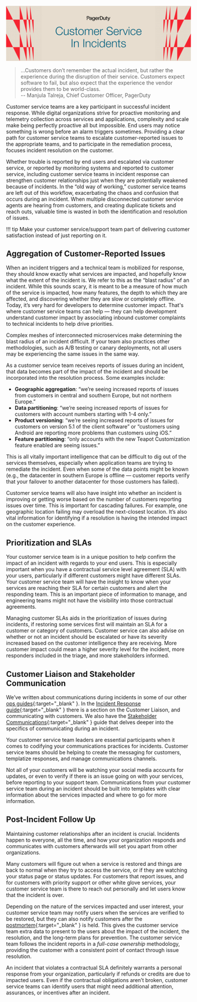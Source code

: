 ![Customer Service Role in Incidents](assets/images/headers/CustServOps-Incidents.png)

> ...Customers don’t remember the actual incident, but rather the
experience during the disruption of their service. Customers expect software to fail, but
also expect that the experience the vendor provides them to be world-class.<br>
-- Manjula Talreja, Chief Customer Officer, PagerDuty

Customer service teams are a key participant in successful incident response. While digital organizations strive for proactive monitoring and telemetry collection across services and applications, complexity and scale make being perfectly proactive all but impossible. End users may notice something is wrong before an alarm triggers sometimes. Providing a clear path for customer service teams to escalate customer-reported issues to the appropriate teams, and to participate in the remediation process, focuses incident resolution on the customer.

Whether trouble is reported by end users and escalated via customer service, or reported by monitoring systems and reported to customer service, including customer service teams in incident response can strengthen customer relationships just when they are potentially weakened because of incidents. In the “old way of working,” customer service teams are left out of this workflow, exacerbating the chaos and confusion that occurs during an incident. When multiple disconnected customer service agents are hearing from customers, and creating duplicate tickets and reach outs, valuable time is wasted in both the identification and resolution of issues.

!!! tip
    Make your customer service/support team part of delivering customer satisfaction instead of just reporting on it.

## Aggregation of Customer-Reported Issues
When an incident triggers and a technical team is mobilized for response, they should know exactly what services are impacted, and hopefully know what the extent of the incident is. We refer to this as the “blast radius” of an incident. While this sounds scary, it is meant to be a measure of how much of the service is impacted, how many features, the depth to which they are affected, and discovering whether they are slow or completely offline. Today, it’s very hard for developers to determine customer impact. That's where customer service teams can help — they can help development understand customer impact by associating inbound customer complaints to technical incidents to help drive priorities.

Complex meshes of interconnected microservices make determining the blast radius of an incident difficult. If your team also practices other methodologies, such as A/B testing or canary deployments, not all users may be experiencing the same issues in the same way.

As a customer service team receives reports of issues during an incident, that data becomes part of the impact of the incident and should be incorporated into the resolution process. Some examples include:

- **Geographic aggregation**: “we’re seeing increased reports of issues from customers in central and southern Europe, but not northern Europe.”
- **Data partitioning**: “we’re seeing increased reports of issues for customers with account numbers starting with 1-4 only.”
- **Product versioning**: “we’re seeing increased reports of issues for customers on version 5.1 of the client software” or “customers using Android are reporting more problems than customers using iOS.”
- **Feature partitioning**: “only accounts with the new Teapot Customization feature enabled are seeing issues.”

This is all vitally important intelligence that can be difficult to dig out of the services themselves, especially when application teams are trying to remediate the incident. Even when some of the data points might be known (e.g., the datacenter in southern Europe is offline — customer reports verify that your failover to another datacenter for those customers has failed).

Customer service teams will also have insight into whether an incident is improving or getting worse based on the number of customers reporting issues over time. This is important for cascading failures. For example, one geographic location failing may overload the next-closest location. It’s also vital information for identifying if a resolution is having the intended impact on the customer experience.

## Prioritization and SLAs
Your customer service team is in a unique position to help confirm the impact of an incident with regards to your end users. This is especially important when you have a contractual service level agreement (SLA) with your users, particularly if different customers might have different SLAs. Your customer service team will have the insight to know when your services are reaching their SLA for certain customers and alert the responding team. This is an important piece of information to manage, and engineering teams might not have the visibility into those contractual agreements.

Managing customer SLAs aids in the prioritization of issues during incidents, if restoring some services first will maintain an SLA for a customer or category of customers. Customer service can also advise on whether or not an incident should be escalated or have its severity increased based on the customer intelligence they are receiving. More customer impact could mean a higher severity level for the incident, more responders included in the triage, and more stakeholders informed.

## Customer Liaison and Stakeholder Communication
We’ve written about communications during incidents in some of our other [ops guides](https://pagerduty.com/ops-guides){:target="_blank" }. In the [Incident Response guide](https://response.pagerduty.com/training/customer_liaison/){:target="_blank" } there is a section on the Customer Liaison, and communicating with customers. We also have the [Stakeholder Communications](https://stakeholders.pagerduty.com/){:target="_blank" } guide that delves deeper into the specifics of communicating during an incident.

Your customer service team leaders are essential participants when it comes to codifying your communications practices for incidents. Customer service teams should be helping to create the messaging for customers, templatize responses, and manage communications channels.

Not all of your customers will be watching your social media accounts for updates, or even to verify if there is an issue going on with your services, before reporting to your support team. Communications from your customer service team during an incident should be built into templates with clear information about the services impacted and where to go for more information.

## Post-Incident Follow Up
Maintaining customer relationships after an incident is crucial. Incidents happen to everyone, all the time, and how your organization responds and communicates with customers afterwards will set you apart from other organizations.

Many customers will figure out when a service is restored and things are back to normal when they try to access the service, or if they are watching your status page or status updates. For customers that report issues, and for customers with priority support or other white glove services, your customer service team is there to reach out personally and let users know that the incident is over.

Depending on the nature of the services impacted and user interest, your customer service team may notify users when the services are verified to be restored, but they can also notify customers after the [postmortem](https://postmortems.pagerduty.com){:target="_blank" } is held. This gives the customer service team extra data to present to the users about the impact of the incident, the resolution, and the long-term plans for prevention. The customer service team follows the incident reports in a *full-case ownership* methodology, providing the customer with a consistent point of contact through issue resolution.

An incident that violates a contractual SLA definitely warrants a personal response from your organization, particularly if refunds or credits are due to impacted users. Even if the contractual obligations aren’t broken, customer service teams can identify users that might need additional attention, assurances, or incentives after an incident.
